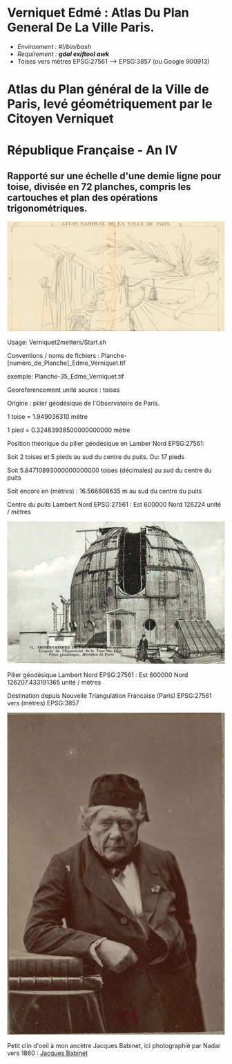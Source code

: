 # Verniquet Edmé : Atlas Du Plan General De La Ville Paris.

* *Environment : #!/bin/bash*
* *Requirement : **gdal exiftool awk***
* Toises vers mètres EPSG:27561 --> EPSG:3857 (ou Google 900913)

# Atlas du Plan général de la Ville de Paris, levé géométriquement par le Citoyen Verniquet
# République Française - An IV
## Rapporté sur une échelle d'une demie ligne pour toise, divisée en 72 planches, compris les cartouches et plan des opérations trigonométriques.


![Screenshot](img/Front.jpg)

Usage: Verniquet2metters/Start.sh

Conventions / noms de fichiers : Planche-[numèro_de_Planche]_Edme_Verniquet.tif

exemple: Planche-35_Edme_Verniquet.tif

Georeferencement unité source : toises

Origine : pilier géodésique de l'Observatoire de Paris.

1 toise = 1.949036310 mètre

1 pied = 0.32483938500000000000 mètre

Position théorique du pilier géodésique en Lamber Nord EPSG:27561:

Soit 2 toises et 5 pieds au sud du centre du puits. Ou: 17 pieds

Soit 5.84710893000000000000 toises (décimales) au sud du centre du puits

Soit encore en (mètres) : 16.566808635 m au sud du centre du puits

Centre du puits Lambert Nord EPSG:27561 : Est 600000 Nord 126224 unité / mètres

![Screenshot](img/Observatoire.jpg)

Pilier géodésique Lambert Nord EPSG:27561 : Est 600000 Nord 126207.433191365 unité / mètres

Destination depuis Nouvelle Triangulation Francaise (Paris) EPSG:27561 vers (mètres) EPSG:3857

![Screenshot](img/Babinet_btv1b53065387c_f1.jpg)

Petit clin d'oeil à mon ancètre Jacques Babinet, ici photographié par Nadar vers 1860 :
[Jacques Babinet](https://fr.wikipedia.org/wiki/Jacques_Babinet)    
